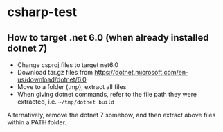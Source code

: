 # csharp-test

## How to target .net 6.0 (when already installed dotnet 7)

- Change csproj files to target net6.0
- Download tar.gz files from https://dotnet.microsoft.com/en-us/download/dotnet/6.0
- Move to a folder (tmp), extract all files
- When giving dotnet commands, refer to the file path they were extracted, i.e. ```~/tmp/dotnet build```

Alternatively, remove the dotnet 7 somehow, and then extract above files within a PATH folder.
